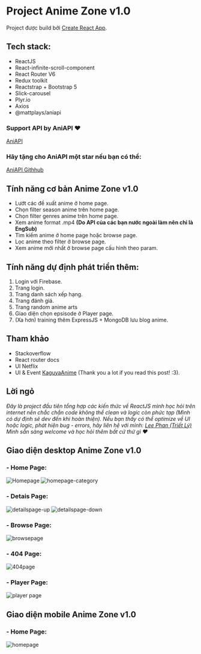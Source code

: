 # Project Anime Zone v1.0

Project được build bởi [Create React App](https://github.com/facebook/create-react-app).

## Tech stack:

- ReactJS
- React-infinite-scroll-component
- React Router V6
- Redux toolkit
- Reactstrap + Bootstrap 5
- Slick-carousel
- Plyr.io
- Axios
- @mattplays/aniapi

### Support API by AniAPI ❤

[AniAPI](https://aniapi.com/)

### Hãy tặng cho AniAPI một star nếu bạn có thể:

[AniAPI Githhub](https://github.com/AniAPI-Team/AniAPI)

## Tính năng cơ bản Anime Zone v1.0

- Lướt các đề xuất anime ở home page.
- Chọn filter season anime trên home page.
- Chọn filter genres anime trên home page.
- Xem anime format .mp4 **(Do API của các bạn nước ngoài làm nên chỉ là EngSub)**
- Tìm kiếm anime ở home page hoặc browse page.
- Lọc anime theo filter ở browse page.
- Xem anime mới nhất ở browse page cấu hình theo param.

## Tính năng dự định phát triển thêm:

1. Login với Firebase.
2. Trang login.
3. Trang danh sách xếp hạng.
4. Trang đánh giá.
5. Trang random anime arts
6. Giao diện chọn epsisode ở Player page.
7. (Xa hơn) training thêm ExpressJS + MongoDB lưu blog anime.

## Tham khảo

- Stackoverflow
- React router docs
- UI Netflix
- UI & Event [KaguyaAnime](www.kaguya.live) (Thank you a lot if you read this post! :3).

## Lời ngỏ

_Đây là project đầu tiên tổng hợp các kiến thức về ReactJS mình học hỏi trên internet nên chắc chắn code không thể clean và logic còn phức tạp (Mình có dự định sẽ dev đến khi hoàn thiện). Nếu bạn thấy có thể optimize về UI hoặc logic, phát hiện bug - errors, hãy liên hệ với mình:
[Lee Phan (Triết Lý)](https://www.facebook.com/leephan2001/)
Mình sẵn sàng welcome và học hỏi thêm bất cứ thứ gì ❤_

## Giao diện desktop Anime Zone v1.0

### - Home Page:

![Homepage](https://drive.google.com/uc?export=view&id=179b4r-TTI6cCUUhimDq93J8MorA3mCEU)
![homepage-category](https://drive.google.com/uc?export=view&id=1MKH90TSq7_8w1vghJQXS5Qk8IAd1alZb)

### - Detais Page:

![detailspage-up](https://drive.google.com/uc?export=view&id=1gXrmoAY1N-OzHUoxVfHvvuUHc-ipvdCT)
![detailspage-down](https://drive.google.com/uc?export=view&id=10VDnCHPYfR4CDJfiUxijmvLLie9UnMak)

### - Browse Page:

![browsepage](https://drive.google.com/uc?export=view&id=15z4maCGMtZMOpjcVu8yYZB_xtzs3UTfO)

### - 404 Page:

![404page](https://drive.google.com/uc?export=view&id=1OV2Bfn_mkz3yvU1zbyPI15Tf8GlAXAFk)

### - Player Page:

![player page](https://drive.google.com/uc?export=view&id=1spMN0Bxe7W-HXAPi9hc5EfcvpVbEUu8e)

## Giao diện mobile Anime Zone v1.0

### - Home Page:

![homepage](https://drive.google.com/uc?export=view&id=1uxc_e_ahDch-vn0IIunxxBxNmghrluvh)
